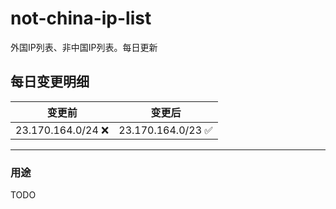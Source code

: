# not-china-ip-list
外国IP列表、非中国IP列表。每日更新

每日变更明细
--------------------
|  变更前   | 变更后 |
|  ----  | ----  |
|  23.170.164.0/24 :x:  | 23.170.164.0/23 :white_check_mark: | 

--------------------
### 用途
TODO
